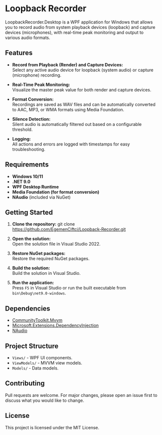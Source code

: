 # Loopback Recorder

LoopbackRecorder.Desktop is a WPF application for Windows that allows you to record audio from system playback devices (loopback) and capture devices (microphones), with real-time peak monitoring and output to various audio formats.

## Features

- **Record from Playback (Render) and Capture Devices:**  
  Select any active audio device for loopback (system audio) or capture (microphone) recording.

- **Real-Time Peak Monitoring:**  
  Visualize the master peak value for both render and capture devices.

- **Format Conversion:**  
  Recordings are saved as WAV files and can be automatically converted to AAC, MP3, or WMA formats using Media Foundation.

- **Silence Detection:**  
  Silent audio is automatically filtered out based on a configurable threshold.

- **Logging:**  
  All actions and errors are logged with timestamps for easy troubleshooting.

## Requirements

- **Windows 10/11**
- **.NET 9.0**
- **WPF Desktop Runtime**
- **Media Foundation (for format conversion)**
- **NAudio** (included via NuGet)

## Getting Started

1. **Clone the repository:**  git clone https://github.com/EgemenCiftci/Loopback-Recorder.git
2. **Open the solution:**  
   Open the solution file in Visual Studio 2022.

3. **Restore NuGet packages:**  
   Restore the required NuGet packages.

4. **Build the solution:**  
   Build the solution in Visual Studio.

5. **Run the application:**  
   Press `F5` in Visual Studio or run the built executable from `bin\Debug\net9.0-windows`.

## Dependencies

- [CommunityToolkit.Mvvm](https://www.nuget.org/packages/CommunityToolkit.Mvvm)
- [Microsoft.Extensions.DependencyInjection](https://www.nuget.org/packages/Microsoft.Extensions.DependencyInjection)
- [NAudio](https://www.nuget.org/packages/NAudio)

## Project Structure

- `Views/` - WPF UI components.
- `ViewModels/` - MVVM view models.
- `Models/` - Data models.

## Contributing

Pull requests are welcome. For major changes, please open an issue first to discuss what you would like to change.

## License

This project is licensed under the MIT License.
